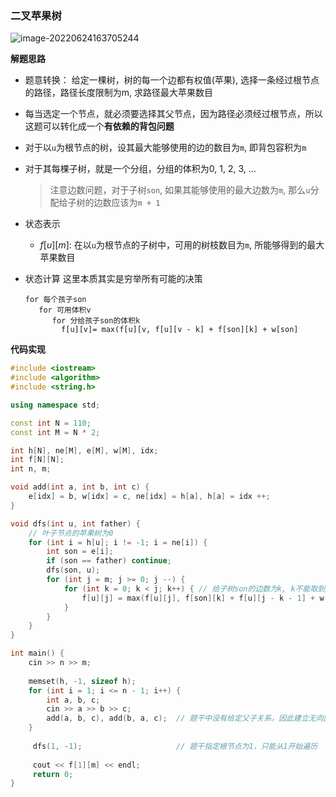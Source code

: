 ### 二叉苹果树

![image-20220624163705244](http://www.cdn.liver0377.xyz/typora/202206241637321.png)

**解题思路**

- 题意转换： 给定一棵树，树的每一个边都有权值(苹果), 选择一条经过根节点的路径，路径长度限制为m, 求路径最大苹果数目

- 每当选定一个节点，就必须要选择其父节点，因为路径必须经过根节点，所以这题可以转化成一个**有依赖的背包问题**

- 对于以`u`为根节点的树，设其最大能够使用的边的数目为`m`, 即背包容积为`m`

- 对于其每棵子树，就是一个分组，分组的体积为0, 1, 2, 3, ...

  > 注意边数问题，对于子树`son`, 如果其能够使用的最大边数为`m`, 那么`u`分配给子树的边数应该为`m + 1`

- 状态表示

  - $f[u][m]$: 在以`u`为根节点的子树中，可用的树枝数目为`m`, 所能够得到的最大苹果数目

- 状态计算
  这里本质其实是穷举所有可能的决策

  ```
  for 每个孩子son
     for 可用体积v
        for 分给孩子son的体积k
          f[u][v]= max(f[u][v, f[u][v - k] + f[son][k] + w[son]
  ```

  

**代码实现**

```cc
#include <iostream>
#include <algorithm>
#include <string.h>

using namespace std;

const int N = 110;
const int M = N * 2;

int h[N], ne[M], e[M], w[M], idx;
int f[N][N];
int n, m;

void add(int a, int b, int c) {
    e[idx] = b, w[idx] = c, ne[idx] = h[a], h[a] = idx ++;
}

void dfs(int u, int father) {
    // 叶子节点的苹果树为0
    for (int i = h[u]; i != -1; i = ne[i]) {
        int son = e[i];
        if (son == father) continue;
        dfs(son, u);
        for (int j = m; j >= 0; j --) {
            for (int k = 0; k < j; k++) { // 给子树son的边数为k, k不能取到j
                f[u][j] = max(f[u][j], f[son][k] + f[u][j - k - 1] + w[i]);
            }
        }
    }
}

int main() {
    cin >> n >> m;
    
    memset(h, -1, sizeof h);
    for (int i = 1; i <= n - 1; i++) {
        int a, b, c;
        cin >> a >> b >> c;
        add(a, b, c), add(b, a, c);  // 题干中没有给定父子关系，因此建立无向图
    }
    
     dfs(1, -1);                     // 题干指定根节点为1，只能从1开始遍历
    
     cout << f[1][m] << endl;
     return 0;
}
```

